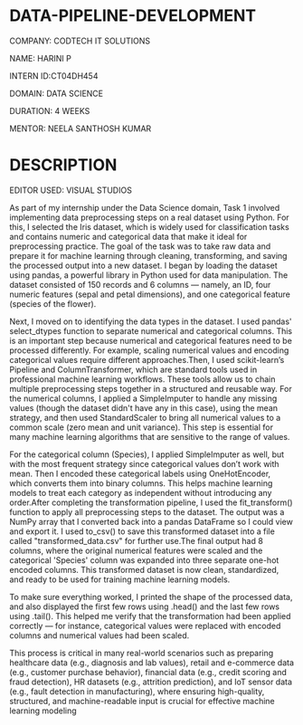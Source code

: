 # DATA-PIPELINE-DEVELOPMENT

COMPANY: CODTECH IT SOLUTIONS

NAME: HARINI P

INTERN ID:CT04DH454

DOMAIN: DATA SCIENCE

DURATION: 4 WEEKS

MENTOR: NEELA SANTHOSH KUMAR

# DESCRIPTION

EDITOR USED: VISUAL STUDIOS

As part of my internship under the Data Science domain, Task 1 involved implementing data preprocessing steps on a real dataset using Python. For this, I selected the Iris dataset, which is widely used for classification tasks and contains numeric and categorical data that make it ideal for preprocessing practice. The goal of the task was to take raw data and prepare it for machine learning through cleaning, transforming, and saving the processed output into a new dataset. I began by loading the dataset using pandas, a powerful library in Python used for data manipulation. The dataset consisted of 150 records and 6 columns — namely, an ID, four numeric features (sepal and petal dimensions), and one categorical feature (species of the flower).

Next, I moved on to identifying the data types in the dataset. I used pandas' select_dtypes function to separate numerical and categorical columns. This is an important step because numerical and categorical features need to be processed differently. For example, scaling numerical values and encoding categorical values require different approaches.Then, I used scikit-learn’s Pipeline and ColumnTransformer, which are standard tools used in professional machine learning workflows. These tools allow us to chain multiple preprocessing steps together in a structured and reusable way. For the numerical columns, I applied a SimpleImputer to handle any missing values (though the dataset didn't have any in this case), using the mean strategy, and then used StandardScaler to bring all numerical values to a common scale (zero mean and unit variance). This step is essential for many machine learning algorithms that are sensitive to the range of values.

For the categorical column (Species), I applied SimpleImputer as well, but with the most frequent strategy since categorical values don’t work with mean. Then I encoded these categorical labels using OneHotEncoder, which converts them into binary columns. This helps machine learning models to treat each category as independent without introducing any order.After completing the transformation pipeline, I used the fit_transform() function to apply all preprocessing steps to the dataset. The output was a NumPy array that I converted back into a pandas DataFrame so I could view and export it. I used to_csv() to save this transformed dataset into a file called "transformed_data.csv" for further use.The final output had 8 columns, where the original numerical features were scaled and the categorical 'Species' column was expanded into three separate one-hot encoded columns. This transformed dataset is now clean, standardized, and ready to be used for training machine learning models.

To make sure everything worked, I printed the shape of the processed data, and also displayed the first few rows using .head() and the last few rows using .tail(). This helped me verify that the transformation had been applied correctly — for instance, categorical values were replaced with encoded columns and numerical values had been scaled.

This process is critical in many real-world scenarios such as preparing healthcare data (e.g., diagnosis and lab values), retail and e-commerce data (e.g., customer purchase behavior), financial data (e.g., credit scoring and fraud detection), HR datasets (e.g., attrition prediction), and IoT sensor data (e.g., fault detection in manufacturing), where ensuring high-quality, structured, and machine-readable input is crucial for effective machine learning modeling

